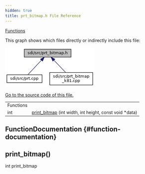 ```yaml
---
hidden: true
title: prt_bitmap.h File Reference
---
```


[Functions](#func-members)

This graph shows which files directly or indirectly include this file:

![](prt__bitmap_8h__dep__incl.png)

<a href="prt__bitmap_8h_source.md">Go to the source code of this file.</a>

|  |  |
|----|----|
| Functions |  |
| int  | [print_bitmap](#a13743df79aa9cb84acc14fa71a1e8557) (int width, int height, const void \*data) |

## FunctionDocumentation {#function-documentation}

## print_bitmap() <a href="#a13743df79aa9cb84acc14fa71a1e8557" id="a13743df79aa9cb84acc14fa71a1e8557"></a>

<p>int print_bitmap</p>
